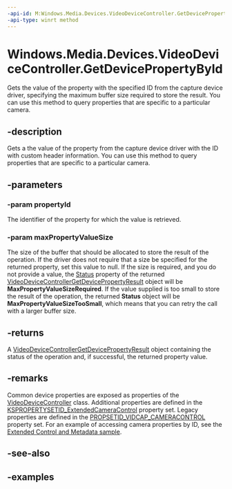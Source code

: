 ```yaml
---
-api-id: M:Windows.Media.Devices.VideoDeviceController.GetDevicePropertyById(System.String,Windows.Foundation.IReference{System.UInt32})
-api-type: winrt method
---
```


<!-- Method syntax.
public VideoDeviceControllerGetDevicePropertyResult VideoDeviceController.GetDevicePropertyById(String propertyId, IReference<UInt32> maxPropertyValueSize)
-->

# Windows.Media.Devices.VideoDeviceController.GetDevicePropertyById
Gets the value of the property with the specified ID from the capture device driver, specifying the maximum buffer size required to store the result. You can use this method to query properties that are specific to a particular camera.


## -description

Gets a the value of the property from the capture device driver with the ID with custom header information. You can use this method to query properties that are specific to a particular camera.

## -parameters

### -param propertyId

The identifier of the property for which the value is retrieved.

### -param maxPropertyValueSize

The size of the buffer that should be allocated to store the result of the operation. If the driver does not require that a size be specified for the returned property, set this value to null. If the size is required, and you do not provide a value, the [Status](videodevicecontrollergetdevicepropertyresult_status.md) property of the returned [VideoDeviceControllerGetDevicePropertyResult](videodevicecontrollergetdevicepropertyresult.md) object will be **MaxPropertyValueSizeRequired**. If the value supplied is too small to store the result of the operation, the returned **Status**  object will be **MaxPropertyValueSizeTooSmall**, which means that you can retry the call with a larger buffer size.

## -returns

A [VideoDeviceControllerGetDevicePropertyResult](videodevicecontrollergetdevicepropertyresult.md) object containing the status of the operation and, if successful, the returned property value.

## -remarks

Common device properties are exposed as properties of the [VideoDeviceController](videodevicecontroller.md) class. Additional properties are defined in the [KSPROPERTYSETID_ExtendedCameraControl](/windows-hardware/drivers/stream/kspropertysetid-extendedcameracontrol) property set. Legacy properties are defined in the [PROPSETID_VIDCAP_CAMERACONTROL](/windows-hardware/drivers/stream/propsetid-vidcap-cameracontrol) property set. For an example of accessing camera properties by ID, see the [Extended Control and Metadata sample](https://github.com/microsoft/Windows-Camera/tree/master/Samples/ExtendedControlAndMetadata).

## -see-also

## -examples

